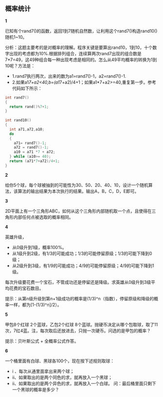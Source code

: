 ## 概率统计

**1**

已知有个rand7()的函数，返回1到7随机自然数，让利用这个rand7()构造rand10() 随机1~10。


分析：这题主要考的是对概率的理解。程序关键是要算出rand10，1到10，十个数字出现的考虑都为10%.根据排列组合，连续算两次rand7出现的组合数是7*7=49，这49种组合每一种出现考虑是相同的。怎么从49平均概率的转换为1到10呢？方法是：
- 1.rand7执行两次，出来的数为a1=rand7()-1，a2=rand7()-1.
- 2.如果a1*7+a2<40,b=(a1*7+a2)/4+1；如果a1*7+a2>=40,重复第一步。参考代码如下所示：
```c
int rand7()  
{  
  return rand()%7+1;  
}  
  
int rand10()  
{  
  int a71,a72,a10;  
  do   
  {  
    a71= rand7()-1;  
    a72 = rand7()-1;  
    a10 = a71 *7 + a72;  
  } while (a10>= 40);  
  return (a71*7+a72)/4+1;  
}  
```

**2**

给你5个球，每个球被抽到的可能性为30、50、20、40、10，设计一个随机算法，该算法的输出结果为本次执行的结果。输出A，B，C，D，E即可。


**3**

2D平面上有一个三角形ABC，如何从这个三角形内部随机取一个点，且使得在三角形内部任何点被选取的概率相同。


**4**

英雄升级，
- 从0级升到1级，概率100%。
- 从1级升到2级，有1/3的可能成功；1/3的可能停留原级；1/3的可能下降到0级；
- 从2级升到3级，有1/9的可能成功；4/9的可能停留原级；4/9的可能下降到1级。

每次升级要花费一个宝石，不管成功还是停留还是降级。求英雄从0级升到3级平均花费的宝石数目。

提示：从第n级升级到第n+1级成功的概率是(1/3)^n（指数），停留原级和降级的概率一样，都为[1-(1/3)^n]/2）。

**5**

甲包8个红球 2个蓝球，乙包2个红球 8个蓝球。抛硬币决定从哪个包取球，取了11次，7红4蓝。注，每次取后还放进去，只抛一次硬币。问选的是甲包的概率？

提示：贝叶斯公式 + 全概率公式作答。


**6**

一个桶里面有白球、黑球各100个，现在按下述规则取球：
- i 、每次从通里面拿出来两个球；
- ii、如果取出的是两个同色的求，就再放入一个黑球；
- ii、如果取出的是两个异色的求，就再放入一个白球。
问：最后桶里面只剩下一个黑球的概率是多少？
